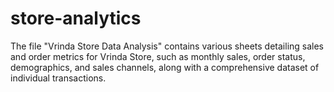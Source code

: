 # store-analytics
The file "Vrinda Store Data Analysis" contains various sheets detailing sales and order metrics for Vrinda Store, such as monthly sales, order status, demographics, and sales channels, along with a comprehensive dataset of individual transactions.

